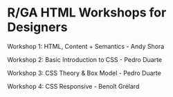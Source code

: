 R/GA HTML Workshops for Designers
===============================

Workshop 1: HTML, Content + Semantics - Andy Shora

Workshop 2: Basic Introduction to CSS - Pedro Duarte

Workshop 3: CSS Theory & Box Model - Pedro Duarte

Workshop 4: CSS Responsive - Benoît Grélard
